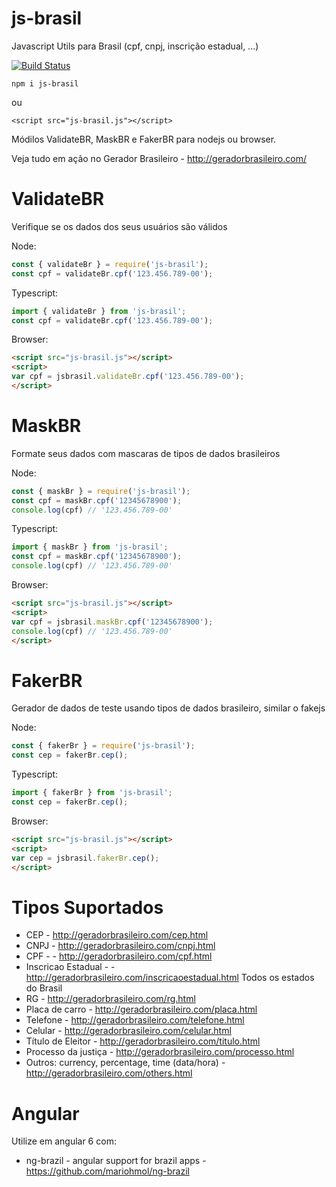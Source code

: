 # js-brasil

Javascript Utils para Brasil (cpf, cnpj, inscrição estadual,  ...)


[![Build Status](https://travis-ci.org/mariohmol/js-brasil.svg?branch=master)](https://travis-ci.org/mariohmol/js-brasil)


`npm i js-brasil` 

 ou 

`<script src="js-brasil.js"></script>`

Módilos ValidateBR, MaskBR e FakerBR para nodejs ou browser.


Veja tudo em ação no Gerador Brasileiro - http://geradorbrasileiro.com/

# ValidateBR

Verifique se os dados dos seus usuários são válidos

Node:
```js
const { validateBr } = require('js-brasil');
const cpf = validateBr.cpf('123.456.789-00');
```

Typescript:
```ts
import { validateBr } from 'js-brasil';
const cpf = validateBr.cpf('123.456.789-00');
```

Browser:
```html
<script src="js-brasil.js"></script>
<script>
var cpf = jsbrasil.validateBr.cpf('123.456.789-00');
</script>  
```


# MaskBR

Formate seus dados com mascaras de tipos de dados brasileiros

Node:
```js
const { maskBr } = require('js-brasil');
const cpf = maskBr.cpf('12345678900'); 
console.log(cpf) // '123.456.789-00'
```

Typescript:
```ts
import { maskBr } from 'js-brasil';
const cpf = maskBr.cpf('12345678900'); 
console.log(cpf) // '123.456.789-00'
```

Browser:
```html
<script src="js-brasil.js"></script>
<script>
var cpf = jsbrasil.maskBr.cpf('12345678900'); 
console.log(cpf) // '123.456.789-00'
</script>  
```




# FakerBR

Gerador de dados de teste usando tipos de dados brasileiro, similar o fakejs

Node:
```js
const { fakerBr } = require('js-brasil');
const cep = fakerBr.cep();
```

Typescript:
```ts
import { fakerBr } from 'js-brasil';
const cep = fakerBr.cep();
```

Browser:
```html
<script src="js-brasil.js"></script>
<script>
var cep = jsbrasil.fakerBr.cep();
</script>  
```

# Tipos Suportados

* CEP - http://geradorbrasileiro.com/cep.html
* CNPJ - http://geradorbrasileiro.com/cnpj.html
* CPF -  - http://geradorbrasileiro.com/cpf.html
* Inscricao Estadual -  - http://geradorbrasileiro.com/inscricaoestadual.html Todos os estados do Brasil
* RG  - http://geradorbrasileiro.com/rg.html
* Placa de carro - http://geradorbrasileiro.com/placa.html
* Telefone  - http://geradorbrasileiro.com/telefone.html
* Celular - http://geradorbrasileiro.com/celular.html
* Título de Eleitor  - http://geradorbrasileiro.com/titulo.html
* Processo da justiça - http://geradorbrasileiro.com/processo.html
* Outros: currency, percentage, time (data/hora) - http://geradorbrasileiro.com/others.html


# Angular 

Utilize em angular 6 com: 

* ng-brazil - angular support for brazil apps -  https://github.com/mariohmol/ng-brazil

